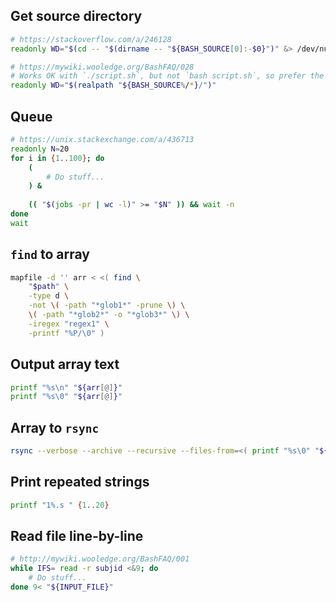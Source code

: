 ## Get source directory

```bash
# https://stackoverflow.com/a/246128
readonly WD="$(cd -- "$(dirname -- "${BASH_SOURCE[0]:-$0}")" &> /dev/null && pwd)"

# https://mywiki.wooledge.org/BashFAQ/028
# Works OK with `./script.sh`, but not `bash script.sh`, so prefer the above
readonly WD="$(realpath "${BASH_SOURCE%/*}/")"
```

## Queue

```bash
# https://unix.stackexchange.com/a/436713
readonly N=20
for i in {1..100}; do
    (
        # Do stuff...
    ) &
    
    (( "$(jobs -pr | wc -l)" >= "$N" )) && wait -n
done
wait
```

## `find` to array

```bash
mapfile -d '' arr < <( find \
    "$path" \
    -type d \
    -not \( -path "*glob1*" -prune \) \
    \( -path "*glob2*" -o "*glob3*" \) \
    -iregex "regex1" \
    -printf "%P/\0" )
```

## Output array text

```bash
printf "%s\n" "${arr[@]}"
printf "%s\0" "${arr[@]}"
```

## Array to `rsync`

```bash
rsync --verbose --archive --recursive --files-from=<( printf "%s\0" "${arr[@]}" ) --from0 -- "$src" "$dest"
```

## Print repeated strings

```bash
printf "1%.s " {1..20}
```

## Read file line-by-line

```bash
# http://mywiki.wooledge.org/BashFAQ/001
while IFS= read -r subjid <&9; do
    # Do stuff...
done 9< "${INPUT_FILE}"
```
